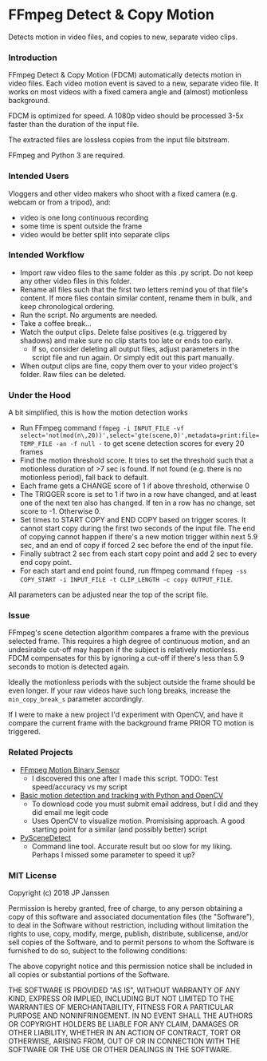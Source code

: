 # FFmpeg Detect & Copy Motion  
Detects motion in video files, and copies to new, separate video clips.

### Introduction

FFmpeg Detect & Copy Motion (FDCM) automatically detects motion in video files. Each video motion event is saved to a new, separate video file. It works on most videos with a fixed camera angle and (almost) motionless background.

FDCM is optimized for speed. A 1080p video should be processed 3-5x faster than the duration of the input file.

The extracted files are lossless copies from the input file bitstream.

FFmpeg and Python 3 are required.

### Intended Users

Vloggers and other video makers who shoot with a fixed camera (e.g. webcam or from a tripod), and:
- video is one long continuous recording
- some time is spent outside the frame
- video would be better split into separate clips

### Intended Workflow

- Import raw video files to the same folder as this .py script. Do not keep any other video files in this folder.
- Rename all files such that the first two letters remind you of that file's content. If more files contain similar content, rename them in bulk, and keep chronological ordering.
- Run the script. No arguments are needed.
- Take a coffee break...
- Watch the output clips. Delete false positives (e.g. triggered by shadows) and make sure no clip starts too late or ends too early.
   - If so, consider deleting all output files, adjust parameters in the script file and run again. Or simply edit out this part manually.
- When output clips are fine, copy them over to your video project's folder. Raw files can be deleted.

### Under the Hood

A bit simplified, this is how the motion detection works
- Run FFmpeg command `ffmpeg -i INPUT_FILE -vf select='not(mod(n\,20))',select='gte(scene,0)',metadata=print:file=TEMP_FILE -an -f null -` to get scene detection scores for every 20 frames
- Find the motion threshold score. It tries to set the threshold such that a motionless duration of >7 sec is found. If not found (e.g. there is no motionless period), fall back to default.
- Each frame gets a CHANGE score of 1 if above threshold, otherwise 0
- The TRIGGER score is set to 1 if two in a row have changed, and at least one of the next ten also has changed. If ten in a row has no change, set score to -1. Otherwise 0.
- Set times to START COPY and END COPY based on trigger scores. It cannot start copy during the first two seconds of the input file. The end of copying cannot happen if there's a new motion trigger within next 5.9 sec, and an end of copy if forced 2 sec before the end of the input file. 
- Finally subtract 2 sec from each start copy point and add 2 sec to every end copy point.
- For each start and end point found, run ffmpeg command `ffmpeg -ss COPY_START -i INPUT_FILE -t CLIP_LENGTH -c copy OUTPUT_FILE`.

All parameters can be adjusted near the top of the script file.

### Issue

FFmpeg's scene detection algorithm compares a frame with the previous selected frame. This requires a high degree of continuous motion, and an undesirable cut-off may happen if the subject is relatively motionless. FDCM compensates for this by ignoring a cut-off if there's less than 5.9 seconds to motion is detected again.

Ideally the motionless periods with the subject outside the frame should be even longer. If your raw videos have such long breaks, increase the `min_copy_break_s` parameter accordingly.

If I were to make a new project I'd experiment with OpenCV, and have it compare the current frame with the background frame PRIOR TO motion is triggered.

### Related Projects

- [FFmpeg Motion Binary Sensor](https://www.home-assistant.io/components/binary_sensor.ffmpeg_motion/)
   - I discovered this one after I made this script. TODO: Test speed/accuracy vs my script
- [Basic motion detection and tracking with Python and OpenCV](https://www.pyimagesearch.com/2015/05/25/basic-motion-detection-and-tracking-with-python-and-opencv/)
   - To download code you must submit email address, but I did and they did email me legit code
   - Uses OpenCV to visualize motion. Promisising approach. A good starting point for a similar (and possibly better) script
- [PySceneDetect](https://pyscenedetect.readthedocs.io/en/latest/)
   - Command line tool. Accurate result but oo slow for my liking. Perhaps I missed some parameter to speed it up?

### MIT License

Copyright (c) 2018 JP Janssen

Permission is hereby granted, free of charge, to any person obtaining a copy
of this software and associated documentation files (the "Software"), to deal
in the Software without restriction, including without limitation the rights
to use, copy, modify, merge, publish, distribute, sublicense, and/or sell
copies of the Software, and to permit persons to whom the Software is
furnished to do so, subject to the following conditions:

The above copyright notice and this permission notice shall be included in all
copies or substantial portions of the Software.

THE SOFTWARE IS PROVIDED "AS IS", WITHOUT WARRANTY OF ANY KIND, EXPRESS OR
IMPLIED, INCLUDING BUT NOT LIMITED TO THE WARRANTIES OF MERCHANTABILITY,
FITNESS FOR A PARTICULAR PURPOSE AND NONINFRINGEMENT. IN NO EVENT SHALL THE
AUTHORS OR COPYRIGHT HOLDERS BE LIABLE FOR ANY CLAIM, DAMAGES OR OTHER
LIABILITY, WHETHER IN AN ACTION OF CONTRACT, TORT OR OTHERWISE, ARISING FROM,
OUT OF OR IN CONNECTION WITH THE SOFTWARE OR THE USE OR OTHER DEALINGS IN THE
SOFTWARE.
